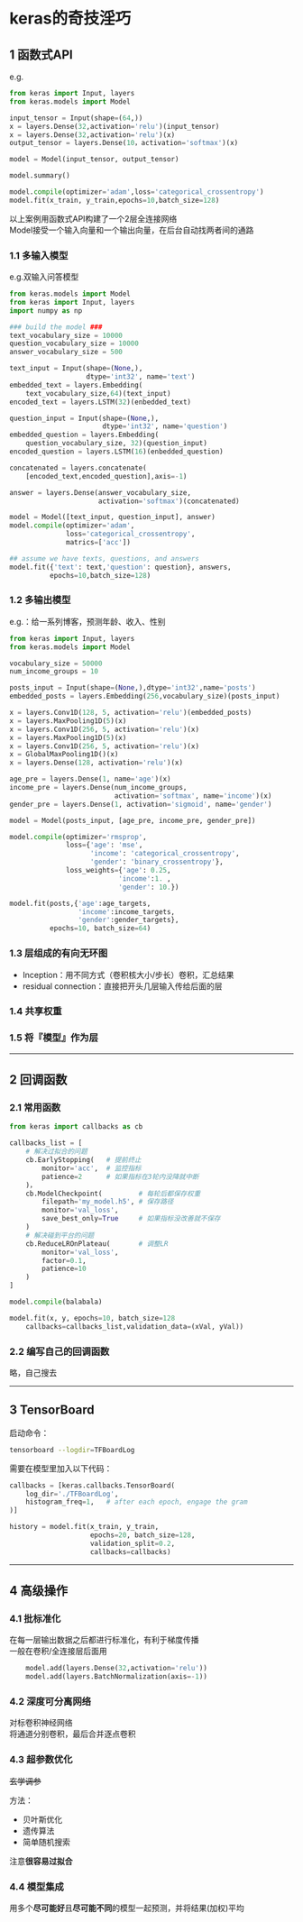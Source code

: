 
# keras的奇技淫巧

## 1 函数式API

e.g.

``` python
from keras import Input, layers
from keras.models import Model

input_tensor = Input(shape=(64,))
x = layers.Dense(32,activation='relu')(input_tensor)
x = layers.Dense(32,activation='relu')(x)
output_tensor = layers.Dense(10，activation='softmax')(x)

model = Model(input_tensor, output_tensor)

model.summary()

model.compile(optimizer='adam',loss='categorical_crossentropy')
model.fit(x_train, y_train,epochs=10,batch_size=128)
```

以上案例用函数式API构建了一个2层全连接网络  
Model接受一个输入向量和一个输出向量，在后台自动找两者间的通路  

### 1.1 多输入模型

e.g.双输入问答模型

```python
from keras.models import Model
from keras import Input, layers
import numpy as np

### build the model ###
text_vocabulary_size = 10000
question_vocabulary_size = 10000
answer_vocabulary_size = 500

text_input = Input(shape=(None,),
                   dtype='int32', name='text')
embedded_text = layers.Embedding(
    text_vocabulary_size,64)(text_input)
encoded_text = layers.LSTM(32)(enbedded_text)

question_input = Input(shape=(None,),
                       dtype='int32', name='question')
embedded_question = layers.Embedding(
    question_vocabulary_size, 32)(question_input)
encoded_question = layers.LSTM(16)(enbedded_question)

concatenated = layers.concatenate(
    [encoded_text,encoded_question],axis=-1)

answer = layers.Dense(answer_vocabulary_size,
                      activation='softmax')(concatenated)

model = Model([text_input, question_input], answer)
model.compile(optimizer='adam',
              loss='categorical_crossentropy',
              matrics=['acc'])

## assume we have texts, questions, and answers
model.fit({'text': text,'question': question}, answers,
          epochs=10,batch_size=128)
```

### 1.2 多输出模型

e.g.：给一系列博客，预测年龄、收入、性别

```python
from keras import Input, layers
from keras.models import Model

vocabulary_size = 50000
num_income_groups = 10

posts_input = Input(shape=(None,),dtype='int32',name='posts')
embedded_posts = layers.Embedding(256,vocabulary_size)(posts_input)

x = layers.Conv1D(128, 5, activation='relu')(embedded_posts)
x = layers.MaxPooling1D(5)(x)
x = layers.Conv1D(256, 5, activation='relu')(x)
x = layers.MaxPooling1D(5)(x)
x = layers.Conv1D(256, 5, activation='relu')(x)
x = GlobalMaxPooling1D()(x)
x = layers.Dense(128, activation='relu')(x)

age_pre = layers.Dense(1, name='age')(x)
income_pre = layers.Dense(num_income_groups,
                          activation='softmax', name='income')(x)
gender_pre = layers.Dense(1, activation='sigmoid', name='gender')

model = Model(posts_input, [age_pre, income_pre, gender_pre])

model.compile(optimizer='rmsprop',
              loss={'age': 'mse',
                    'income': 'categorical_crossentropy',
                    'gender': 'binary_crossentropy'},
              loss_weights={'age': 0.25,
                           'income':1. ,
                           'gender': 10.})

model.fit(posts,{'age':age_targets,
                 'income':income_targets,
                 'gender':gender_targets},
          epochs=10, batch_size=64)
```

### 1.3 层组成的有向无环图

- Inception：用不同方式（卷积核大小/步长）卷积，汇总结果
- residual connection：直接把开头几层输入传给后面的层

### 1.4 共享权重

### 1.5 将『模型』作为层

---

## 2 回调函数

### 2.1 常用函数

```python
from keras import callbacks as cb

callbacks_list = [
    # 解决过拟合的问题
    cb.EarlyStopping(   # 提前终止
        monitor='acc',  # 监控指标
        patience=2      # 如果指标在3轮内没降就中断
    )，
    cb.ModelCheckpoint(         # 每轮后都保存权重
        filepath='my_model.h5', # 保存路径
        monitor='val_loss',
        save_best_only=True     # 如果指标没改善就不保存
    )
    # 解决碰到平台的问题
    cb.ReduceLROnPlateau(       # 调整LR
        monitor='val_loss',
        factor=0.1,
        patience=10
    )
]

model.compile(balabala)

model.fit(x, y, epochs=10, batch_size=128
    callbacks=callbacks_list,validation_data=(xVal, yVal))
```

### 2.2 编写自己的回调函数

略，自己搜去

---

## 3 TensorBoard

启动命令：

```bash
tensorboard --logdir=TFBoardLog
```

需要在模型里加入以下代码：

```python
callbacks = [keras.callbacks.TensorBoard(
    log_dir='./TFBoardLog',
    histogram_freq=1,   # after each epoch, engage the gram
)]

history = model.fit(x_train, y_train,
                    epochs=20, batch_size=128,
                    validation_split=0.2,
                    callbacks=callbacks)
```

---

## 4 高级操作

### 4.1 批标准化

在每一层输出数据之后都进行标准化，有利于梯度传播  
一般在卷积/全连接层后面用  

```python
    model.add(layers.Dense(32,activation='relu'))
    model.add(layers.BatchNormalization(axis=-1))
```

### 4.2 深度可分离网络

对标卷积神经网络  
将通道分别卷积，最后合并逐点卷积  

### 4.3 超参数优化

~~玄学调参~~  

方法：

- 贝叶斯优化
- 遗传算法
- 简单随机搜索

注意**很容易过拟合**  

### 4.4 模型集成

用多个**尽可能好**且**尽可能不同**的模型一起预测，并将结果(加权)平均  
